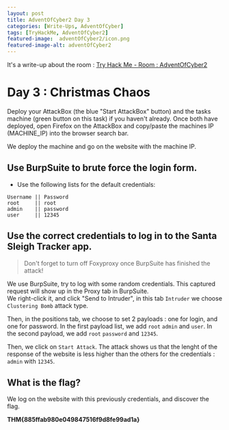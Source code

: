 ```yaml
---
layout: post
title: AdventOfCyber2 Day 3
categories: [Write-Ups, AdventOfCyber]
tags: [TryHackMe, AdventOfCyber2]
featured-image:  adventOfCyber2/icon.png
featured-image-alt: adventOfCyber2
---
```


It's a write-up about the room : [Try Hack Me - Room : AdventOfCyber2](https://tryhackme.com/room/adventofcyber2)

# Day 3 : Christmas Chaos

Deploy your AttackBox (the blue "Start AttackBox" button) and the tasks machine (green button on this task) if you haven't already. Once both have deployed, open Firefox on the AttackBox and copy/paste the machines IP (MACHINE_IP) into the browser search bar.

We deploy the machine and go on the website with the machine IP.

## Use BurpSuite to brute force the login form.  
* Use the following lists for the default credentials:

```
Username || Password
root	 ||	root
admin	 ||	password
user	 ||	12345
```

## Use the correct credentials to log in to the Santa Sleigh Tracker app. 
> Don't forget to turn off Foxyproxy once BurpSuite has finished the attack!

We use BurpSuite, try to log with some random credentials. 
This captured request will show up in the Proxy tab in BurpSuite.   
We right-click it, and click "Send to Intruder", in this tab `Intruder` we choose `Clustering Bomb` attack type. 

Then, in the positions tab, we choose to set 2 payloads : one for login, and one for password.
In the first payload list, we add `root` `admin` and `user`.
In the second payload, we add `root` `password` and `12345`.

Then, we click on `Start Attack`. 
The attack shows us that the lenght of the response of the website is less higher than the others for the credentials : 
`admin` with `12345`. 



## What is the flag?

We log on the website with this previously credentials, and discover the flag. 

**THM{885ffab980e049847516f9d8fe99ad1a}**